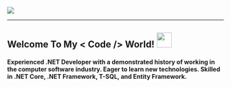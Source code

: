  <a href="https://github.com/DenverCoder1/readme-typing-svg"><img src="https://readme-typing-svg.herokuapp.com?lines=Hi+there,+I'm+Nijat&center=false&width=500&height=50"></a>
 <hr>

<h2> Welcome To My < Code /> World!  <img src="https://media.giphy.com/media/hvRJCLFzcasrR4ia7z/giphy.gif" width="35"></h2>


<h4>Experienced .NET Developer with a demonstrated history of working in the computer software industry. Eager to learn new technologies. Skilled in .NET Core, .NET Framework, T-SQL, and Entity Framework. </h4>
